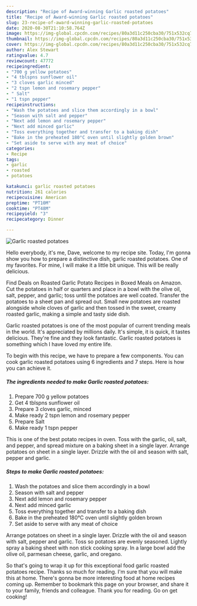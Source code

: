 ```yaml
---
description: "Recipe of Award-winning Garlic roasted potatoes"
title: "Recipe of Award-winning Garlic roasted potatoes"
slug: 23-recipe-of-award-winning-garlic-roasted-potatoes
date: 2020-08-30T21:10:58.764Z
image: https://img-global.cpcdn.com/recipes/80a3d11c250cba30/751x532cq70/garlic-roasted-potatoes-recipe-main-photo.jpg
thumbnail: https://img-global.cpcdn.com/recipes/80a3d11c250cba30/751x532cq70/garlic-roasted-potatoes-recipe-main-photo.jpg
cover: https://img-global.cpcdn.com/recipes/80a3d11c250cba30/751x532cq70/garlic-roasted-potatoes-recipe-main-photo.jpg
author: Alex Stewart
ratingvalue: 4.7
reviewcount: 47772
recipeingredient:
- "700 g yellow potatoes"
- "4 tblspns sunflower oil"
- "3 cloves garlic minced"
- "2 tspn lemon and rosemary pepper"
- " Salt"
- "1 tspn pepper"
recipeinstructions:
- "Wash the potatoes and slice them accordingly in a bowl"
- "Season with salt and pepper"
- "Next add lemon and rosemary pepper"
- "Next add minced garlic"
- "Toss everything together and transfer to a baking dish"
- "Bake in the preheated 180°C oven until slightly golden brown"
- "Set aside to serve with any meat of choice"
categories:
- Recipe
tags:
- garlic
- roasted
- potatoes

katakunci: garlic roasted potatoes 
nutrition: 261 calories
recipecuisine: American
preptime: "PT10M"
cooktime: "PT48M"
recipeyield: "3"
recipecategory: Dinner

---
```



![Garlic roasted potatoes](https://img-global.cpcdn.com/recipes/80a3d11c250cba30/751x532cq70/garlic-roasted-potatoes-recipe-main-photo.jpg)

Hello everybody, it's me, Dave, welcome to my recipe site. Today, I'm gonna show you how to prepare a distinctive dish, garlic roasted potatoes. One of my favorites. For mine, I will make it a little bit unique. This will be really delicious.

Find Deals on Roasted Garlic Potato Recipes in Boxed Meals on Amazon. Cut the potatoes in half or quarters and place in a bowl with the olive oil, salt, pepper, and garlic; toss until the potatoes are well coated. Transfer the potatoes to a sheet pan and spread out. Small new potatoes are roasted alongside whole cloves of garlic and then tossed in the sweet, creamy roasted garlic, making a simple and tasty side dish.

Garlic roasted potatoes is one of the most popular of current trending meals in the world. It's appreciated by millions daily. It's simple, it is quick, it tastes delicious. They're fine and they look fantastic. Garlic roasted potatoes is something which I have loved my entire life.


To begin with this recipe, we have to prepare a few components. You can cook garlic roasted potatoes using 6 ingredients and 7 steps. Here is how you can achieve it.

<!--inarticleads1-->

##### The ingredients needed to make Garlic roasted potatoes:

1. Prepare 700 g yellow potatoes
1. Get 4 tblspns sunflower oil
1. Prepare 3 cloves garlic, minced
1. Make ready 2 tspn lemon and rosemary pepper
1. Prepare  Salt
1. Make ready 1 tspn pepper


This is one of the best potato recipes in oven. Toss with the garlic, oil, salt, and pepper, and spread mixture on a baking sheet in a single layer. Arrange potatoes on sheet in a single layer. Drizzle with the oil and season with salt, pepper and garlic. 

<!--inarticleads2-->

##### Steps to make Garlic roasted potatoes:

1. Wash the potatoes and slice them accordingly in a bowl
1. Season with salt and pepper
1. Next add lemon and rosemary pepper
1. Next add minced garlic
1. Toss everything together and transfer to a baking dish
1. Bake in the preheated 180°C oven until slightly golden brown
1. Set aside to serve with any meat of choice


Arrange potatoes on sheet in a single layer. Drizzle with the oil and season with salt, pepper and garlic. Toss so potatoes are evenly seasoned. Lightly spray a baking sheet with non stick cooking spray. In a large bowl add the olive oil, parmesan cheese, garlic, and oregano. 

So that's going to wrap it up for this exceptional food garlic roasted potatoes recipe. Thanks so much for reading. I'm sure that you will make this at home. There's gonna be more interesting food at home recipes coming up. Remember to bookmark this page on your browser, and share it to your family, friends and colleague. Thank you for reading. Go on get cooking!
